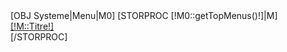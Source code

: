 <!-- Block permanent links module HEADER -->
<div class="blockparmanentlinks hidden-phone">
	[OBJ Systeme|Menu|M0]
	[STORPROC [!M0::getTopMenus()!]|M]
	<div class="nav-item">
		<div class="item-top">
			<a href="/[!M::Url!]" title="contact">[!M::Titre!]</a>
		</div>
	</div>
	[/STORPROC]
</div>
<!-- /Block permanent links module HEADER -->
